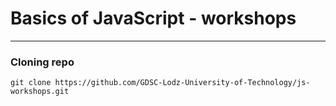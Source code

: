 # Basics of JavaScript - workshops
---
### Cloning repo
```
git clone https://github.com/GDSC-Lodz-University-of-Technology/js-workshops.git
```

